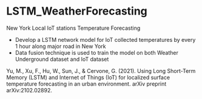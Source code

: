 # LSTM_WeatherForecasting
New York Local IoT stations Temperature Forecasting
- Develop a LSTM network model for IoT collected temperatures by every 1 hour along major road in New York
- Data fusion technique is used to train the model on both Weather Underground dataset and IoT dataset 


Yu, M., Xu, F., Hu, W., Sun, J., & Cervone, G. (2021). Using Long Short-Term Memory (LSTM) and Internet of Things (IoT) for localized surface temperature forecasting in an urban environment. arXiv preprint arXiv:2102.02892.
